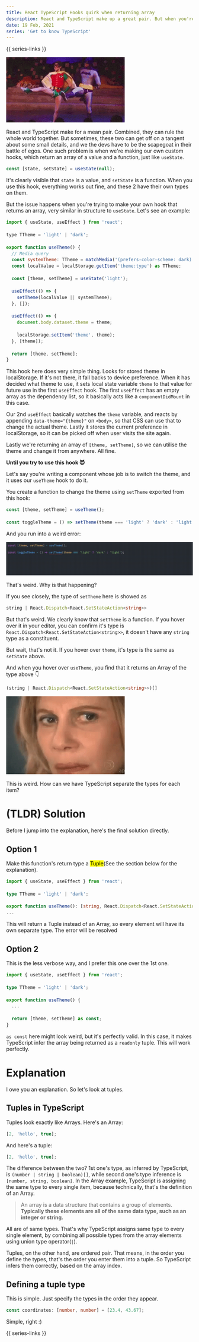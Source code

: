 ```yaml
---
title: React TypeScript Hooks quirk when returning array
description: React and TypeScript make up a great pair. But when you're trying to make your own hooks, and returning an array, TypeScript yells at your. Find out why.
date: 19 Feb, 2021
series: 'Get to know TypeScript'
---
```


{{ series-links }}

![Batman and Robin's dance](../../static/media/segregate-array-return-types-react-batman-robin.gif)

React and TypeScript make for a mean pair. Combined, they can rule the whole world together. But sometimes, these two can get off on a tangent about some small details, and we the devs have to be the scapegoat in their battle of egos. One such problem is when we're making our own custom hooks, which return an array of a value and a function, just like `useState`.

```js
const [state, setState] = useState(null);
```

It's clearly visible that `state` is a value, and `setState` is a function. When you use this hook, everything works out fine, and these 2 have their own types on them.

But the issue happens when you're trying to make your own hook that returns an array, very similar in structure to `useState`. Let's see an example:

```js
import { useState, useEffect } from 'react';

type TTheme = 'light' | 'dark';

export function useTheme() {
  // Media query
  const systemTheme: TTheme = matchMedia('(prefers-color-scheme: dark)').matches ? 'dark' : 'light';
  const localValue = localStorage.getItem('theme:type') as TTheme;

  const [theme, setTheme] = useState('light');

  useEffect(() => {
    setTheme(localValue || systemTheme);
  }, []);

  useEffect(() => {
    document.body.dataset.theme = theme;

    localStorage.setItem('theme', theme);
  }, [theme]);

  return [theme, setTheme];
}
```

This hook here does very simple thing. Looks for stored theme in localStorage. If it's not there, it fall backs to device preference. When it has decided what theme to use, it sets local state variable `theme` to that value for future use in the first `useEffect` hook. The first `useEffect` has an empty array as the dependency list, so it basically acts like a `componentDidMount` in this case.

Our 2nd `useEffect` basically watches the `theme` variable, and reacts by appending `data-theme="{theme}"` on `<body>`, so that CSS can use that to change the actual theme. Lastly it stores the current preference in localStorage, so it can be picked off when user visits the site again.

Lastly we're returning an array of `[theme, setTheme]`, so we can utilise the theme and change it from anywhere. All fine.

**Until you try to use this hook 😈**

Let's say you're writing a component whose job is to switch the theme, and it uses our `useTheme` hook to do it.

You create a function to change the theme using `setTheme` exported from this hook:

```js
const [theme, setTheme] = useTheme();

const toggleTheme = () => setTheme(theme === 'light' ? 'dark' : 'light');
```

And you run into a weird error:

![Array type weird error](../../static/media/segregate-array-return-types-react-error-array-type.gif)

That's weird. Why is that happening?

If you see closely, the type of `setTheme` here is showed as

```ts
string | React.Dispatch<React.SetStateAction<string>>
```

But that's weird. We clearly know that `setTheme` is a function. If you hover over it in your editor, you can confirm it's type is `React.Dispatch<React.SetStateAction<string>>`, it doesn't have any `string` type as a constituent.

But wait, that's not it. If you hover over `theme`, it's type is the same as `setState` above.

And when you hover over `useTheme`, you find that it returns an Array of the type above 👇

```ts
(string | React.Dispatch<React.SetStateAction<string>>)[]
```

![What the hell is going on](../../static/media/segregate-array-return-types-react-confusion.gif)

This is weird. How can we have TypeScript separate the types for each item?

# (TLDR) Solution

Before I jump into the explanation, here's the final solution directly.

## Option 1

Make this function's return type a <mark>Tuple</mark>(See the section below for the explanation).

```ts
import { useState, useEffect } from 'react';

type TTheme = 'light' | 'dark';

export function useTheme(): [string, React.Dispatch<React.SetStateAction<string>>] {
...
```

This will return a Tuple instead of an Array, so every element will have its own separate type. The error will be resolved

## Option 2

This is the less verbose way, and I prefer this one over the 1st one.

```ts
import { useState, useEffect } from 'react';

type TTheme = 'light' | 'dark';

export function useTheme() {
  ...

  return [theme, setTheme] as const;
}
```

`as const` here might look weird, but it's perfectly valid. In this case, it makes TypeScript infer the array being returned as a `readonly` tuple. This will work perfectly.

# Explanation

I owe you an explanation. So let's look at tuples.

## Tuples in TypeScript

Tuples look exactly like Arrays. Here's an Array:

```ts
[2, 'hello', true];
```

And here's a tuple:

```ts
[2, 'hello', true];
```

The difference between the two? 1st one's type, as inferred by TypeScript, is `(number | string | boolean)[]`, while second one's type inference is `[number, string, boolean]`. In the Array example, TypeScript is assigning the same type to every single item, because technically, that's the definition of an Array.

> An array is a data structure that contains a group of elements. **Typically these elements are all of the same data type, such as an integer or string.**

All are of same types. That's why TypeScript assigns same type to every single element, by combining all possible types from the array elements using union type operator(`|`).

Tuples, on the other hand, are ordered pair. That means, in the order you define the types, that's the order you enter them into a tuple. So TypeScript infers them correctly, based on the array index.

## Defining a tuple type

This is simple. Just specify the types in the order they appear.

```ts
const coordinates: [number, number] = [23.4, 43.67];
```

Simple, right :)

{{ series-links }}
